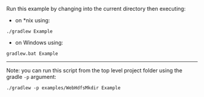 Run this example by changing into the current directory then executing:

- on *nix using:

```
./gradlew Example
```

- on Windows using:

```
gradlew.bat Example
```

*********************************************************************

Note: you can run this script from the top level project folder using the gradle `-p` argument:

```
./gradlew -p examples/WebHdfsMkdir Example
```

